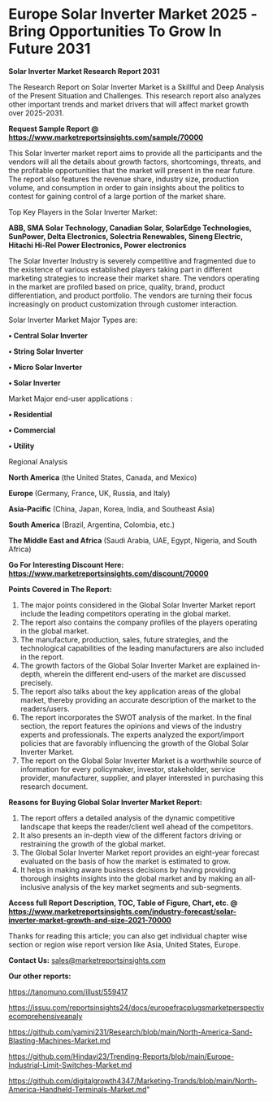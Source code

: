 # Europe Solar Inverter Market 2025 -Bring Opportunities To Grow In Future 2031

<strong>Solar Inverter Market Research Report 2031</strong>

The Research Report on Solar Inverter Market is a Skillful and Deep Analysis of the Present Situation and Challenges. This research report also analyzes other important trends and market drivers that will affect market growth over 2025-2031.

<strong>Request Sample Report @ <a href=https://www.marketreportsinsights.com/sample/70000>https://www.marketreportsinsights.com/sample/70000</a></strong>

This Solar Inverter market report aims to provide all the participants and the vendors will all the details about growth factors, shortcomings, threats, and the profitable opportunities that the market will present in the near future. The report also features the revenue share, industry size, production volume, and consumption in order to gain insights about the politics to contest for gaining control of a large portion of the market share.

Top Key Players in the Solar Inverter Market:

<strong>ABB, SMA Solar Technology, Canadian Solar, SolarEdge Technologies, SunPower, Delta Electronics, Solectria Renewables, Sineng Electric, Hitachi Hi-Rel Power Electronics, Power electronics</strong>

The Solar Inverter Industry is severely competitive and fragmented due to the existence of various established players taking part in different marketing strategies to increase their market share. The vendors operating in the market are profiled based on price, quality, brand, product differentiation, and product portfolio. The vendors are turning their focus increasingly on product customization through customer interaction.

Solar Inverter Market Major Types are:

<strong>• Central Solar Inverter

• String Solar Inverter

• Micro Solar Inverter

• Solar Inverter</strong>

Market Major end-user applications :

<strong>• Residential

• Commercial

• Utility</strong>

Regional Analysis

</u><strong><b>North America</b></strong> (the United States, Canada, and Mexico)

<strong><b>Europe </b></strong>(Germany, France, UK, Russia, and Italy)

<strong><b>Asia-Pacific</b></strong> (China, Japan, Korea, India, and Southeast Asia)

<strong><b>South America</b></strong> (Brazil, Argentina, Colombia, etc.)

<strong><b>The Middle East and Africa</b></strong> (Saudi Arabia, UAE, Egypt, Nigeria, and South Africa)

<strong>Go For Interesting Discount Here: <a href=https://www.marketreportsinsights.com/discount/70000>https://www.marketreportsinsights.com/discount/70000</a></strong>

<strong>Points Covered in The Report:</strong>
<ol>
  <li>The major points considered in the Global Solar Inverter Market report include the leading competitors operating in the global market.</li>
  <li>The report also contains the company profiles of the players operating in the global market.</li>
  <li>The manufacture, production, sales, future strategies, and the technological capabilities of the leading manufacturers are also included in the report.</li>
  <li>The growth factors of the Global Solar Inverter Market are explained in-depth, wherein the different end-users of the market are discussed precisely.</li>
  <li>The report also talks about the key application areas of the global market, thereby providing an accurate description of the market to the readers/users.</li>
  <li>The report incorporates the SWOT analysis of the market. In the final section, the report features the opinions and views of the industry experts and professionals. The experts analyzed the export/import policies that are favorably influencing the growth of the Global Solar Inverter Market.</li>
  <li>The report on the Global Solar Inverter Market is a worthwhile source of information for every policymaker, investor, stakeholder, service provider, manufacturer, supplier, and player interested in purchasing this research document.</li>
</ol>
<strong>Reasons for Buying Global Solar Inverter Market Report:</strong>

<ol>
  <li>The report offers a detailed analysis of the dynamic competitive landscape that keeps the reader/client well ahead of the competitors.</li>
  <li>It also presents an in-depth view of the different factors driving or restraining the growth of the global market.</li>
  <li>The Global Solar Inverter Market report provides an eight-year forecast evaluated on the basis of how the market is estimated to grow.</li>
  <li>It helps in making aware business decisions by having providing thorough insights insights into the global market and by making an all-inclusive analysis of the key market segments and sub-segments.</li>
</ol>
<strong>Access full Report Description, TOC, Table of Figure, Chart, etc. @ <a href=https://www.marketreportsinsights.com/industry-forecast/solar-inverter-market-growth-and-size-2021-70000>https://www.marketreportsinsights.com/industry-forecast/solar-inverter-market-growth-and-size-2021-70000</a></strong>


Thanks for reading this article; you can also get individual chapter wise section or region wise report version like Asia, United States, Europe.

<strong>Contact Us:</strong>
sales@marketreportsinsights.com

<strong>Our other reports:</strong>

<a href=https://tanomuno.com/illust/559417>https://tanomuno.com/illust/559417</a>

<a href=https://issuu.com/reportsinsights24/docs/europefracplugsmarketperspectivecomprehensiveanaly>https://issuu.com/reportsinsights24/docs/europefracplugsmarketperspectivecomprehensiveanaly</a>

<a href=https://github.com/yamini231/Research/blob/main/North-America-Sand-Blasting-Machines-Market.md>https://github.com/yamini231/Research/blob/main/North-America-Sand-Blasting-Machines-Market.md</a>

<a href=https://github.com/Hindavi23/Trending-Reports/blob/main/Europe-Industrial-Limit-Switches-Market.md>https://github.com/Hindavi23/Trending-Reports/blob/main/Europe-Industrial-Limit-Switches-Market.md</a>

<a href=https://github.com/digitalgrowth4347/Marketing-Trands/blob/main/North-America-Handheld-Terminals-Market.md>https://github.com/digitalgrowth4347/Marketing-Trands/blob/main/North-America-Handheld-Terminals-Market.md</a>"
